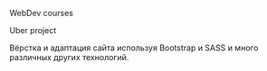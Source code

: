 WebDev courses

Uber project

Вёрстка и адаптация сайта используя Bootstrap и SASS и много различных других технологий.
